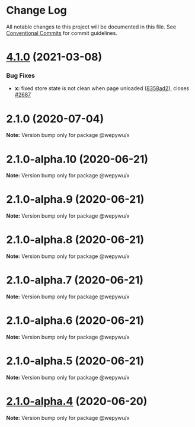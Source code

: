 # Change Log

All notable changes to this project will be documented in this file.
See [Conventional Commits](https://conventionalcommits.org) for commit guidelines.

# [4.1.0](https://github.com/zhangli344236745/wepy/compare/v2.1.0...v4.1.0) (2021-03-08)


### Bug Fixes

* **x:** fixed store state is not clean when page unloaded ([8358ad2](https://github.com/zhangli344236745/wepy/commit/8358ad2942dbe6981f9b382ba5848ca3bc547ef7)), closes [#2687](https://github.com/zhangli344236745/wepy/issues/2687)






# 2.1.0 (2020-07-04)

**Note:** Version bump only for package @wepywu/x





# 2.1.0-alpha.10 (2020-06-21)

**Note:** Version bump only for package @wepywu/x





# 2.1.0-alpha.9 (2020-06-21)

**Note:** Version bump only for package @wepywu/x





# 2.1.0-alpha.8 (2020-06-21)

**Note:** Version bump only for package @wepywu/x





# 2.1.0-alpha.7 (2020-06-21)

**Note:** Version bump only for package @wepywu/x





# 2.1.0-alpha.6 (2020-06-21)

**Note:** Version bump only for package @wepywu/x





# 2.1.0-alpha.5 (2020-06-21)

**Note:** Version bump only for package @wepywu/x





# [2.1.0-alpha.4](https://github.com/zhangli344236745/wepy/compare/v2.1.0-alpha.2...v2.1.0-alpha.4) (2020-06-20)

**Note:** Version bump only for package @wepywu/x
